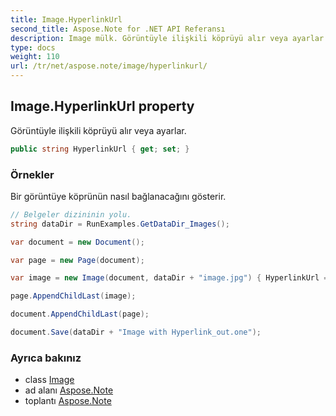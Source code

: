 ```yaml
---
title: Image.HyperlinkUrl
second_title: Aspose.Note for .NET API Referansı
description: Image mülk. Görüntüyle ilişkili köprüyü alır veya ayarlar.
type: docs
weight: 110
url: /tr/net/aspose.note/image/hyperlinkurl/
---
```

## Image.HyperlinkUrl property

Görüntüyle ilişkili köprüyü alır veya ayarlar.

```csharp
public string HyperlinkUrl { get; set; }
```

### Örnekler

Bir görüntüye köprünün nasıl bağlanacağını gösterir.

```csharp
// Belgeler dizininin yolu.
string dataDir = RunExamples.GetDataDir_Images(); 

var document = new Document();

var page = new Page(document);

var image = new Image(document, dataDir + "image.jpg") { HyperlinkUrl = "http://resim.com" };

page.AppendChildLast(image);

document.AppendChildLast(page);

document.Save(dataDir + "Image with Hyperlink_out.one");
```

### Ayrıca bakınız

* class [Image](../)
* ad alanı [Aspose.Note](../../image/)
* toplantı [Aspose.Note](../../../)


